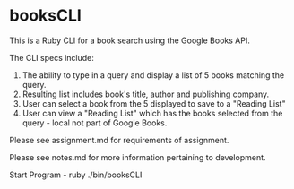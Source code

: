 # booksCLI

This is a Ruby CLI for a book search using the Google Books API.

The CLI specs include:
1. The ability to type in a query and display a list of 5 books matching the query.
2. Resulting list includes book's title, author and publishing company.
3. User can select a book from the 5 displayed to save to a "Reading List"
4. User can view a "Reading List" which has the books selected from the query - local not part of Google Books.

Please see assignment.md for requirements of assignment.


Please see notes.md for more information pertaining to development.

Start Program  - ruby ./bin/booksCLI 